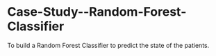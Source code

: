 # Case-Study--Random-Forest-Classifier
To build a Random Forest Classifier to predict the state of the patients.
